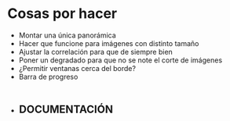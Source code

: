 ﻿<h1>Cosas por hacer</h1>
<ul>
<li>Montar una única panorámica</li>
<li>Hacer que funcione para imágenes con distinto tamaño</li>
<li>Ajustar la correlación para que de siempre bien</li>
<li>Poner un degradado para que no se note el corte de imágenes</li>
<li>¿Permitir ventanas cerca del borde?</li>
<li>Barra de progreso</li>
<br/>
<li><h2>DOCUMENTACIÓN</h2></li>
</ul>
